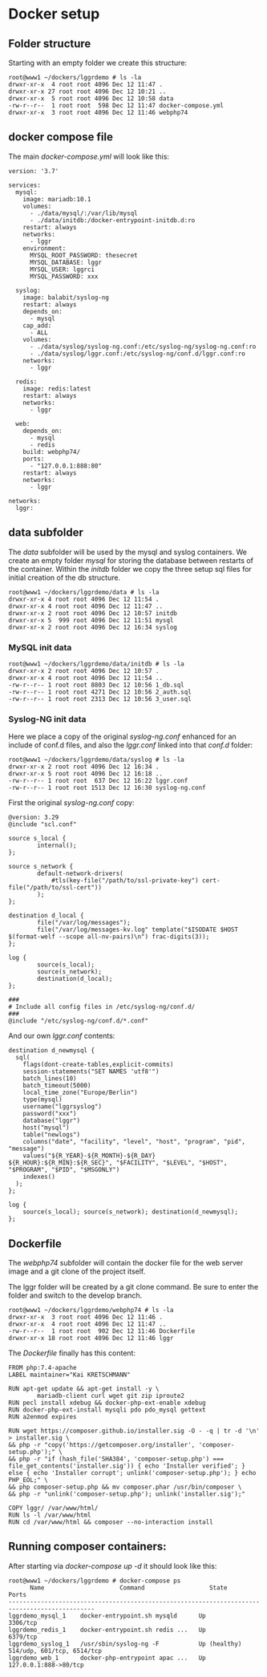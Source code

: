 # Docker setup

## Folder structure

Starting with an empty folder we create this structure:

    root@www1 ~/dockers/lggrdemo # ls -la
    drwxr-xr-x  4 root root 4096 Dec 12 11:47 .
    drwxr-xr-x 27 root root 4096 Dec 12 10:21 ..
    drwxr-xr-x  5 root root 4096 Dec 12 10:58 data
    -rw-r--r--  1 root root  598 Dec 12 11:47 docker-compose.yml
    drwxr-xr-x  3 root root 4096 Dec 12 11:46 webphp74


## docker compose file

The main *docker-compose.yml* will look like this:

    version: '3.7'
    
    services:
      mysql:
        image: mariadb:10.1
        volumes:
          - ./data/mysql/:/var/lib/mysql
          - ./data/initdb:/docker-entrypoint-initdb.d:ro
        restart: always
        networks:
          - lggr
        environment:
          MYSQL_ROOT_PASSWORD: thesecret
          MYSQL_DATABASE: lggr
          MYSQL_USER: lggrci
          MYSQL_PASSWORD: xxx
    
      syslog:
        image: balabit/syslog-ng
        restart: always
        depends_on:
          - mysql
        cap_add:
          - ALL
        volumes:
          - ./data/syslog/syslog-ng.conf:/etc/syslog-ng/syslog-ng.conf:ro
          - ./data/syslog/lggr.conf:/etc/syslog-ng/conf.d/lggr.conf:ro
        networks:
          - lggr
    
      redis:
        image: redis:latest
        restart: always
        networks:
          - lggr
    
      web:
        depends_on:
          - mysql
          - redis
        build: webphp74/
        ports:
          - "127.0.0.1:888:80"
        restart: always
        networks:
          - lggr
    
    networks:
      lggr:

## data subfolder

The *data* subfolder will be used by the mysql and syslog containers.
We create an empty folder *mysql* for storing the database between restarts of the container.
Within the *initdb* folder we copy the three setup sql files for initial creation of the db structure.

    root@www1 ~/dockers/lggrdemo/data # ls -la     
    drwxr-xr-x 4 root root 4096 Dec 12 11:54 .     
    drwxr-xr-x 4 root root 4096 Dec 12 11:47 ..    
    drwxr-xr-x 2 root root 4096 Dec 12 10:57 initdb
    drwxr-xr-x 5  999 root 4096 Dec 12 11:51 mysql
    drwxr-xr-x 2 root root 4096 Dec 12 16:34 syslog

### MySQL init data

    root@www1 ~/dockers/lggrdemo/data/initdb # ls -la  
    drwxr-xr-x 2 root root 4096 Dec 12 10:57 .         
    drwxr-xr-x 4 root root 4096 Dec 12 11:54 ..        
    -rw-r--r-- 1 root root 8803 Dec 12 10:56 1_db.sql  
    -rw-r--r-- 1 root root 4271 Dec 12 10:56 2_auth.sql
    -rw-r--r-- 1 root root 2313 Dec 12 10:56 3_user.sql

### Syslog-NG init data

Here we place a copy of the original *syslog-ng.conf* enhanced for an include of conf.d files,
and also the *lggr.conf* linked into that *conf.d* folder:

    root@www1 ~/dockers/lggrdemo/data/syslog # ls -la
    drwxr-xr-x 2 root root 4096 Dec 12 16:34 .
    drwxr-xr-x 5 root root 4096 Dec 12 16:18 ..
    -rw-r--r-- 1 root root  637 Dec 12 16:22 lggr.conf
    -rw-r--r-- 1 root root 1513 Dec 12 16:30 syslog-ng.conf

First the original *syslog-ng.conf* copy:

    @version: 3.29
    @include "scl.conf"
    
    source s_local {
            internal();
    };
    
    source s_network {
            default-network-drivers(
                #tls(key-file("/path/to/ssl-private-key") cert-file("/path/to/ssl-cert"))
            );
    };
    
    destination d_local {
            file("/var/log/messages");
            file("/var/log/messages-kv.log" template("$ISODATE $HOST $(format-welf --scope all-nv-pairs)\n") frac-digits(3));
    };
    
    log {
            source(s_local);
            source(s_network);
            destination(d_local);
    };
    
    ###
    # Include all config files in /etc/syslog-ng/conf.d/
    ###
    @include "/etc/syslog-ng/conf.d/*.conf"

And our own *lggr.conf* contents:

    destination d_newmysql {
      sql(
        flags(dont-create-tables,explicit-commits)
        session-statements("SET NAMES 'utf8'")
        batch_lines(10)
        batch_timeout(5000)
        local_time_zone("Europe/Berlin")
        type(mysql)
        username("lggrsyslog")
        password("xxx")
        database("lggr")
        host("mysql")
        table("newlogs")
        columns("date", "facility", "level", "host", "program", "pid", "message")
        values("${R_YEAR}-${R_MONTH}-${R_DAY} ${R_HOUR}:${R_MIN}:${R_SEC}", "$FACILITY", "$LEVEL", "$HOST", "$PROGRAM", "$PID", "$MSGONLY")
        indexes()
      );
    };
    
    log {
        source(s_local); source(s_network); destination(d_newmysql);
    };

## Dockerfile

The *webphp74* subfolder will contain the docker file for the web server image and a git clone of the project itself.

The lggr folder will be created by a git clone command. Be sure to enter the folder and switch to the develop branch.

    root@www1 ~/dockers/lggrdemo/webphp74 # ls -la      
    drwxr-xr-x  3 root root 4096 Dec 12 11:46 .         
    drwxr-xr-x  4 root root 4096 Dec 12 11:47 ..        
    -rw-r--r--  1 root root  902 Dec 12 11:46 Dockerfile
    drwxr-xr-x 18 root root 4096 Dec 12 11:46 lggr

The *Dockerfile* finally has this content:

    FROM php:7.4-apache
    LABEL maintainer="Kai KRETSCHMANN"
    
    RUN apt-get update && apt-get install -y \
            mariadb-client curl wget git zip iproute2
    RUN pecl install xdebug && docker-php-ext-enable xdebug
    RUN docker-php-ext-install mysqli pdo pdo_mysql gettext
    RUN a2enmod expires
    
    RUN wget https://composer.github.io/installer.sig -O - -q | tr -d '\n' > installer.sig \
    && php -r "copy('https://getcomposer.org/installer', 'composer-setup.php');" \
    && php -r "if (hash_file('SHA384', 'composer-setup.php') === file_get_contents('installer.sig')) { echo 'Installer verified'; } else { echo 'Installer corrupt'; unlink('composer-setup.php'); } echo PHP_EOL;" \
    && php composer-setup.php && mv composer.phar /usr/bin/composer \
    && php -r "unlink('composer-setup.php'); unlink('installer.sig');"
    
    COPY lggr/ /var/www/html/
    RUN ls -l /var/www/html
    RUN cd /var/www/html && composer --no-interaction install

## Running composer containers:

After starting via *docker-compose up -d* it should look like this:

    root@www1 ~/dockers/lggrdemo # docker-compose ps
          Name                     Command                  State                 Ports
    ----------------------------------------------------------------------------------------------
    lggrdemo_mysql_1    docker-entrypoint.sh mysqld      Up             3306/tcp
    lggrdemo_redis_1    docker-entrypoint.sh redis ...   Up             6379/tcp
    lggrdemo_syslog_1   /usr/sbin/syslog-ng -F           Up (healthy)   514/udp, 601/tcp, 6514/tcp
    lggrdemo_web_1      docker-php-entrypoint apac ...   Up             127.0.0.1:888->80/tcp